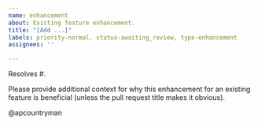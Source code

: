 ```yaml
---
name: enhancement
about: Existing feature enhancement.
title: "[Add ...]"
labels: priority-normal, status-awaiting_review, type-enhancement
assignees: ''

---
```


Resolves #.

Please provide additional context for why this enhancement for an existing feature is
beneficial (unless the pull request title makes it obvious).

@apcountryman
